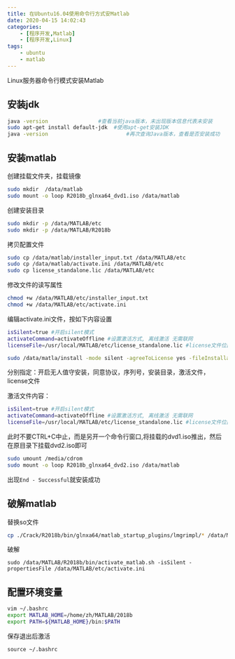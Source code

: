 ```yaml
---
title: 在Ubuntu16.04使用命令行方式安Matlab
date: 2020-04-15 14:02:43
categories: 
    - [程序开发,Matlab]
    - [程序开发,Linux]
tags: 
    - ubuntu
    - matlab
---
```

Linux服务器命令行模式安装Matlab

<!-- more -->
## 安装jdk
```bash
java -version                #查看当前java版本，未出现版本信息代表未安装
sudo apt-get install default-jdk  #使用apt-get安装JDK
java -version                         #再次查询Java版本，查看是否安装成功
```

## 安装matlab
创建挂载文件夹，挂载镜像
```bash
sudo mkdir  /data/matlab
sudo mount -o loop R2018b_glnxa64_dvd1.iso /data/matlab
```

创建安装目录
```bash
sudo mkdir -p /data/MATLAB/etc
sudo mkdir -p /data/MATLAB/R2018b
```

拷贝配置文件
```bash
sudo cp /data/matlab/installer_input.txt /data/MATLAB/etc
sudo cp /data/matlab/activate.ini /data/MATLAB/etc
sudo cp license_standalone.lic /data/MATLAB/etc
```

修改文件的读写属性
```bash
chmod +w /data/MATLAB/etc/installer_input.txt
chmod +w /data/MATLAB/etc/activate.ini
```

编辑activate.ini文件，按如下内容设置
```bash
isSilent=true #开启silent模式
activateCommand=activateOffline #设置激活方式, 离线激活 无需联网
licenseFile=/usr/local/MATLAB/etc/license_standalone.lic #license文件位置
```

```bash
sudo /data/matla/install -mode silent -agreeToLicense yes -fileInstallationKey 09806-07443-53955-64350-21751-41297 -destinationFolder /data/MATLAB/R2018b -activationPropertiesFile /data/MATLAB/etc/activate.ini -licensePath /data/MATLAB/etc/license_standalone.lic -outputFile /tmp/mathwork_install.log
```

分别指定：开启无人值守安装，同意协议，序列号，安装目录，激活文件，license文件

激活文件内容：
```bash
isSilent=true #开启silent模式
activateCommand=activateOffline #设置激活方式, 离线激活 无需联网
licenseFile=/usr/local/MATLAB/etc/license_standalone.lic #license文件位置
```

此时不要CTRL+C中止，而是另开一个命令行窗口,将挂载的dvd1.iso推出，然后在原目录下挂载dvd2.iso即可
```bash
sudo umount /media/cdrom
sudo mount -o loop R2018b_glnxa64_dvd2.iso /data/matlab
```

出现`End - Successful`就安装成功

## 破解matlab
替换so文件
```bash
cp ./Crack/R2018b/bin/glnxa64/matlab_startup_plugins/lmgrimpl/* /data/MATLAB/R2018b/bin/glnxa64/matlab_startup_plugins/lmgrimpl
```
破解
```
sudo /data/MATLAB/R2018b/bin/activate_matlab.sh -isSilent -propertiesFile /data/MATLAB/etc/activate.ini
```

## 配置环境变量

```bash
vim ~/.bashrc
export MATLAB_HOME=/home/zh/MATLAB/2018b
export PATH=${MATLAB_HOME}/bin:$PATH
```
保存退出后激活
```
source ~/.bashrc
```